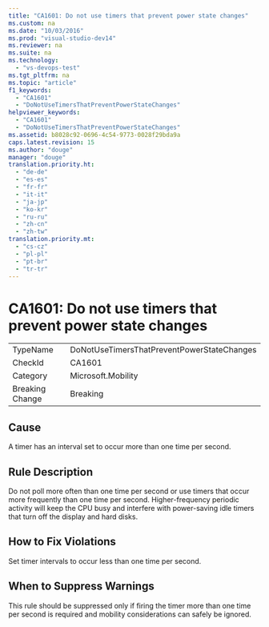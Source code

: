 ```yaml
---
title: "CA1601: Do not use timers that prevent power state changes"
ms.custom: na
ms.date: "10/03/2016"
ms.prod: "visual-studio-dev14"
ms.reviewer: na
ms.suite: na
ms.technology: 
  - "vs-devops-test"
ms.tgt_pltfrm: na
ms.topic: "article"
f1_keywords: 
  - "CA1601"
  - "DoNotUseTimersThatPreventPowerStateChanges"
helpviewer_keywords: 
  - "CA1601"
  - "DoNotUseTimersThatPreventPowerStateChanges"
ms.assetid: b8028c92-0696-4c54-9773-0028f29bda9a
caps.latest.revision: 15
ms.author: "douge"
manager: "douge"
translation.priority.ht: 
  - "de-de"
  - "es-es"
  - "fr-fr"
  - "it-it"
  - "ja-jp"
  - "ko-kr"
  - "ru-ru"
  - "zh-cn"
  - "zh-tw"
translation.priority.mt: 
  - "cs-cz"
  - "pl-pl"
  - "pt-br"
  - "tr-tr"
---
```

# CA1601: Do not use timers that prevent power state changes
|||  
|-|-|  
|TypeName|DoNotUseTimersThatPreventPowerStateChanges|  
|CheckId|CA1601|  
|Category|Microsoft.Mobility|  
|Breaking Change|Breaking|  
  
## Cause  
 A timer has an interval set to occur more than one time per second.  
  
## Rule Description  
 Do not poll more often than one time per second or use timers that occur more frequently than one time per second. Higher-frequency periodic activity will keep the CPU busy and interfere with power-saving idle timers that turn off the display and hard disks.  
  
## How to Fix Violations  
 Set timer intervals to occur less than one time per second.  
  
## When to Suppress Warnings  
 This rule should be suppressed only if firing the timer more than one time per second is required and mobility considerations can safely be ignored.